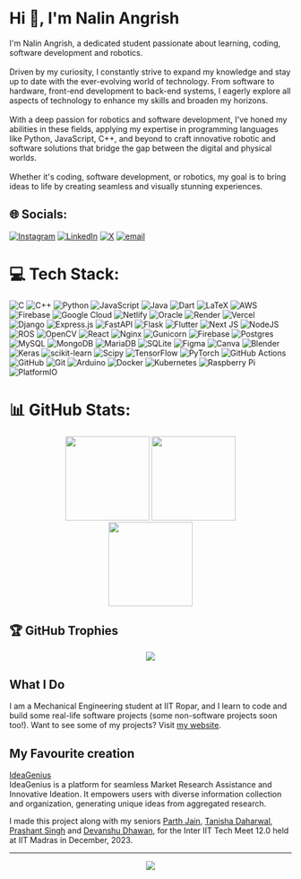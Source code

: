 # Hi 👋, I'm Nalin Angrish
I'm Nalin Angrish, a dedicated student passionate about learning, coding, software development and robotics. <br><br>Driven by my curiosity, I constantly strive to expand my knowledge and stay up to date with the ever-evolving world of technology. From software to hardware, front-end development to back-end systems, I eagerly explore all aspects of technology to enhance my skills and broaden my horizons. <br><br>With a deep passion for robotics and software development, I've honed my abilities in these fields, applying my expertise in programming languages like Python, JavaScript, C++, and beyond to craft innovative robotic and software solutions that bridge the gap between the digital and physical worlds. <br><br>Whether it's coding, software development, or robotics, my goal is to bring ideas to life by creating seamless and visually stunning experiences.


## 🌐 Socials:
[![Instagram](https://img.shields.io/badge/Instagram-%23E4405F.svg?logo=Instagram&logoColor=white&style=for-the-badge)](https://instagram.com/nalin_angrish) [![LinkedIn](https://img.shields.io/badge/LinkedIn-%230077B5.svg?logo=linkedin&logoColor=white&style=for-the-badge)](https://linkedin.com/in/nalin-angrish) [![X](https://img.shields.io/badge/X-black.svg?logo=X&logoColor=white&style=for-the-badge)](https://x.com/nalinangrish) [![email](https://img.shields.io/badge/Email-D14836?logo=gmail&logoColor=white&style=for-the-badge)](mailto:nalin@nalinangrish.me) 

# 💻 Tech Stack:
![C](https://img.shields.io/badge/c-%2300599C.svg?style=for-the-badge&logo=c&logoColor=white) ![C++](https://img.shields.io/badge/c++-%2300599C.svg?style=for-the-badge&logo=c%2B%2B&logoColor=white) ![Python](https://img.shields.io/badge/python-3670A0?style=for-the-badge&logo=python&logoColor=ffdd54) ![JavaScript](https://img.shields.io/badge/javascript-%23323330.svg?style=for-the-badge&logo=javascript&logoColor=%23F7DF1E) ![Java](https://img.shields.io/badge/java-%23ED8B00.svg?style=for-the-badge&logo=openjdk&logoColor=white) ![Dart](https://img.shields.io/badge/dart-%230175C2.svg?style=for-the-badge&logo=dart&logoColor=white) ![LaTeX](https://img.shields.io/badge/latex-%23008080.svg?style=for-the-badge&logo=latex&logoColor=white) ![AWS](https://img.shields.io/badge/AWS-%23FF9900.svg?style=for-the-badge&logo=amazon-aws&logoColor=white) ![Firebase](https://img.shields.io/badge/firebase-%23039BE5.svg?style=for-the-badge&logo=firebase) ![Google Cloud](https://img.shields.io/badge/GoogleCloud-%234285F4.svg?style=for-the-badge&logo=google-cloud&logoColor=white) ![Netlify](https://img.shields.io/badge/netlify-%23000000.svg?style=for-the-badge&logo=netlify&logoColor=#00C7B7) ![Oracle](https://img.shields.io/badge/Oracle-F80000?style=for-the-badge&logo=oracle&logoColor=white) ![Render](https://img.shields.io/badge/Render-%46E3B7.svg?style=for-the-badge&logo=render&logoColor=white) ![Vercel](https://img.shields.io/badge/vercel-%23000000.svg?style=for-the-badge&logo=vercel&logoColor=white) ![Django](https://img.shields.io/badge/django-%23092E20.svg?style=for-the-badge&logo=django&logoColor=white) ![Express.js](https://img.shields.io/badge/express.js-%23404d59.svg?style=for-the-badge&logo=express&logoColor=%2361DAFB) ![FastAPI](https://img.shields.io/badge/FastAPI-005571?style=for-the-badge&logo=fastapi) ![Flask](https://img.shields.io/badge/flask-%23000.svg?style=for-the-badge&logo=flask&logoColor=white) ![Flutter](https://img.shields.io/badge/Flutter-%2302569B.svg?style=for-the-badge&logo=Flutter&logoColor=white) ![Next JS](https://img.shields.io/badge/Next-black?style=for-the-badge&logo=next.js&logoColor=white) ![NodeJS](https://img.shields.io/badge/node.js-6DA55F?style=for-the-badge&logo=node.js&logoColor=white) ![ROS](https://img.shields.io/badge/ros-%230A0FF9.svg?style=for-the-badge&logo=ros&logoColor=white) ![OpenCV](https://img.shields.io/badge/opencv-%23white.svg?style=for-the-badge&logo=opencv&logoColor=white) ![React](https://img.shields.io/badge/react-%2320232a.svg?style=for-the-badge&logo=react&logoColor=%2361DAFB) ![Nginx](https://img.shields.io/badge/nginx-%23009639.svg?style=for-the-badge&logo=nginx&logoColor=white) ![Gunicorn](https://img.shields.io/badge/gunicorn-%298729.svg?style=for-the-badge&logo=gunicorn&logoColor=white) ![Firebase](https://img.shields.io/badge/firebase-a08021?style=for-the-badge&logo=firebase&logoColor=ffcd34) ![Postgres](https://img.shields.io/badge/postgres-%23316192.svg?style=for-the-badge&logo=postgresql&logoColor=white) ![MySQL](https://img.shields.io/badge/mysql-4479A1.svg?style=for-the-badge&logo=mysql&logoColor=white) ![MongoDB](https://img.shields.io/badge/MongoDB-%234ea94b.svg?style=for-the-badge&logo=mongodb&logoColor=white) ![MariaDB](https://img.shields.io/badge/MariaDB-003545?style=for-the-badge&logo=mariadb&logoColor=white) ![SQLite](https://img.shields.io/badge/sqlite-%2307405e.svg?style=for-the-badge&logo=sqlite&logoColor=white) ![Figma](https://img.shields.io/badge/figma-%23F24E1E.svg?style=for-the-badge&logo=figma&logoColor=white) ![Canva](https://img.shields.io/badge/Canva-%2300C4CC.svg?style=for-the-badge&logo=Canva&logoColor=white) ![Blender](https://img.shields.io/badge/blender-%23F5792A.svg?style=for-the-badge&logo=blender&logoColor=white) ![Keras](https://img.shields.io/badge/Keras-%23D00000.svg?style=for-the-badge&logo=Keras&logoColor=white) ![scikit-learn](https://img.shields.io/badge/scikit--learn-%23F7931E.svg?style=for-the-badge&logo=scikit-learn&logoColor=white) ![Scipy](https://img.shields.io/badge/SciPy-%230C55A5.svg?style=for-the-badge&logo=scipy&logoColor=%white) ![TensorFlow](https://img.shields.io/badge/TensorFlow-%23FF6F00.svg?style=for-the-badge&logo=TensorFlow&logoColor=white) ![PyTorch](https://img.shields.io/badge/PyTorch-%23EE4C2C.svg?style=for-the-badge&logo=PyTorch&logoColor=white) ![GitHub Actions](https://img.shields.io/badge/github%20actions-%232671E5.svg?style=for-the-badge&logo=githubactions&logoColor=white) ![GitHub](https://img.shields.io/badge/github-%23121011.svg?style=for-the-badge&logo=github&logoColor=white) ![Git](https://img.shields.io/badge/git-%23F05033.svg?style=for-the-badge&logo=git&logoColor=white) ![Arduino](https://img.shields.io/badge/-Arduino-00979D?style=for-the-badge&logo=Arduino&logoColor=white) ![Docker](https://img.shields.io/badge/docker-%230db7ed.svg?style=for-the-badge&logo=docker&logoColor=white) ![Kubernetes](https://img.shields.io/badge/kubernetes-%23326ce5.svg?style=for-the-badge&logo=kubernetes&logoColor=white) ![Raspberry Pi](https://img.shields.io/badge/-Raspberry_Pi-C51A4A?style=for-the-badge&logo=Raspberry-Pi) ![PlatformIO](https://img.shields.io/badge/PlatformIO-%23222.svg?style=for-the-badge&logo=platformio&logoColor=%23f5822a)
# 📊 GitHub Stats:

<p align="center">
    <img height=150 src="https://github-readme-stats.vercel.app/api?username=Nalin-Angrish&count_private=true&include_all_commits=true&theme=radical&show_icons=true" />
    <img height=150 src="https://github-readme-stats.vercel.app/api/top-langs/?username=Nalin-Angrish&layout=compact&theme=radical&langs_count=10&hide=html,css" />
    <br />
    <img height=150 src="https://nirzak-streak-stats.vercel.app/?user=Nalin-Angrish&theme=radical&hide_border=false" /><br/>
</p>
<!-- <p align="center">
    <img src="https://github-readme-stats.vercel.app/api?username=Nalin-Angrish&theme=monokai&hide_border=false&include_all_commits=true&count_private=true" /><br/>
    <img src="https://github-readme-stats.vercel.app/api/top-langs/?username=Nalin-Angrish&theme=monokai&hide_border=false&include_all_commits=true&count_private=true&layout=compact&langs_ignore=html,css" /><br/>
</p> -->  

## 🏆 GitHub Trophies
<p align="center">
    <img src="https://github-profile-trophy.vercel.app/?username=Nalin-Angrish&theme=radical&title=Commits,PullRequest,Repositories,Followers,MultiLanguage,Stars&column=6" /> 
</p>
<!-- Proudly created with GPRM ( https://gprm.itsvg.in ) -->

## What I Do
I am a Mechanical Engineering student at IIT Ropar, and I learn to code and build some real-life software projects (some non-software projects soon too!). Want to see some of my projects? Visit [my website](https://www.nalinangrish.me/).  

## My Favourite creation
[IdeaGenius](https://github.com/Nalin-Angrish/IdeaGenius)  
IdeaGenius is a platform for seamless Market Research Assistance and Innovative Ideation. It empowers users with diverse information collection and organization, generating unique ideas from aggregated research.  

I made this project along with my seniors [Parth Jain](https://github.com/Parth-Jain-2002), [Tanisha Daharwal](https://github.com/tanishadaharwal), [Prashant Singh](https://github.com/prashant531) and [Devanshu Dhawan](https://github.com/TheProBro), for the Inter IIT Tech Meet 12.0 held at IIT Madras in December, 2023.

<hr>
<p align="center">
    <img src="https://img.shields.io/badge/THANKS%20FOR-VISITING%20❤%EF%B8%8F-informational?style=for-the-badge&logo=github"/>
</p>

